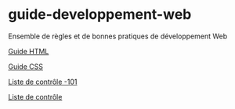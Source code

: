 # guide-developpement-web
Ensemble de règles et de bonnes pratiques de développement Web

[Guide HTML](guide-html.md)

[Guide CSS](guide-css.md)

[Liste de contrôle -101](liste-de-controle-101.md)

[Liste de contrôle](liste-de-controle.md)

